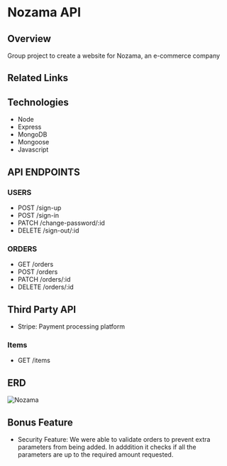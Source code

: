 # Nozama API

## Overview
Group project to create a website for Nozama, an e-commerce company

## Related Links

## Technologies
- Node
- Express
- MongoDB
- Mongoose 
- Javascript

## API ENDPOINTS
### USERS
- POST /sign-up
- POST /sign-in
- PATCH /change-password/:id
- DELETE /sign-out/:id

### ORDERS
- GET /orders
- POST /orders
- PATCH /orders/:id
- DELETE /orders/:id

## Third Party API
- Stripe: Payment processing platform

### Items
- GET /items


## ERD
![Nozama](https://i.imgur.com/vp66y8Q.jpg)

## Bonus Feature
- Security Feature: We were able to validate orders to prevent extra parameters from being added. In adddition it checks if all the parameters are up to the required amount requested. 
